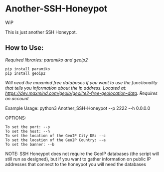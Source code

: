 # Another-SSH-Honeypot

WiP

This is just another SSH Honeypot. 

## How to Use:

*Required libraries: paramiko and geoip2*
    
    pip install paramiko
    pip install geoip2
    

*Will need the maxmind free databases if you want to use the functionality that tells you information about the ip address. Located at: https://dev.maxmind.com/geoip/geolite2-free-geolocation-data. Requires an account*


Example Usage: python3 Another_SSH-Honeypot --p 2222 --h 0.0.0.0 

OPTIONS:  
    
    To set the port: --p
    To set the host: --h
    To set the location of the GeoIP City DB: --c
    To set the location of the GeoIP Country: --a
    To set the banner: --b
    
    
 NOTE: SSH Honeypot does not require the GeoIP databases (the script will still run as designed), but if you want to gather information on public IP addresses that connect to the honeypot you will need the databases


  
 

